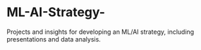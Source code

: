 # ML-AI-Strategy-
Projects and insights for developing an ML/AI strategy, including presentations and data analysis. 
